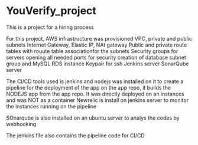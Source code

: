 # YouVerify_project
This is a project for a hiring process

For this project, AWS infrastructure was provisioned
VPC, private and public subnets
Internet Gateway, Elastic IP, NAt gateway
Public and private route tables with rouute table associationfor the subnets
Security groups for servers opening all needed ports for security 
creation of database subnet group and MySQL RDS instance
Keypair for ssh
Jenkins server
SonarQube server

The CI/CD tools used is jenkins and nodejs was installed on it to create a pipeline for the deployment of the app on the app repo, it builds the NODEJS app from the app repo. It was directly deployed on an instances and was NOT as a container
Newrelic is install on jenkins server to monitor the instances running on the pipeline

SOnarqube is also installed on an ubuntu server to analys the codes by webhooking

The jenkins file also contains the pipeline code for CI/CD
